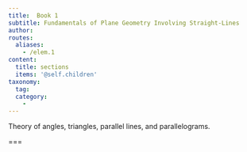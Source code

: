 ```yaml
---
title:  Book 1
subtitle: Fundamentals of Plane Geometry Involving Straight-Lines
author:
routes:
  aliases:
    - /elem.1
content:
  title: sections
  items: '@self.children'
taxonomy:
  tag:
  category:
    - 
---
```


Theory of angles, triangles, parallel lines, and parallelograms.

===


